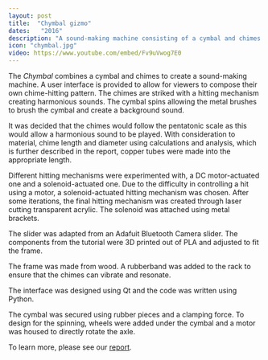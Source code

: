 ```yaml
---
layout: post
title:  "Chymbal gizmo"
dates:   "2016"
description: "A sound-making machine consisting of a cymbal and chimes created in a team of four as part of our university gizmo module."
icon: "chymbal.jpg"
video: https://www.youtube.com/embed/Fv9uVwog7E0
---
```


The *Chymbal* combines a cymbal and chimes to create a sound-making machine. A user interface is provided to allow for viewers to compose their own chime-hitting pattern. The chimes are striked with a hitting mechanism creating harmonious sounds. The cymbal spins allowing the metal brushes to brush the cymbal and create a background sound.

It was decided that the chimes would follow the pentatonic scale as this would allow a harmonious sound to be played. With consideration to material, chime length and diameter using calculations and analysis, which is further described in the report, copper tubes were made into the appropriate length.

Different hitting mechanisms were experimented with, a DC motor-actuated one and a solenoid-actuated one. Due to the difficulty in controlling a hit using a motor, a solenoid-actuated hitting mechanism was chosen. After some iterations, the final hitting mechanism was created through laser cutting transparent acrylic. The solenoid was attached using metal brackets.

The slider was adapted from an Adafuit Bluetooth Camera slider. The components from the tutorial were 3D printed out of PLA and adjusted to fit the frame.

The frame was made from wood. A rubberband was added to the rack to ensure that the chimes can vibrate and resonate.

The interface was designed using Qt and the code was written using Python.

The cymbal was secured using rubber pieces and a clamping force. To design for the spinning, wheels were added under the cymbal and a motor was housed to directly rotate the axle.

To learn more, please see our [report]({{site.url}}/assets/pages/chymbal-report.pdf). 